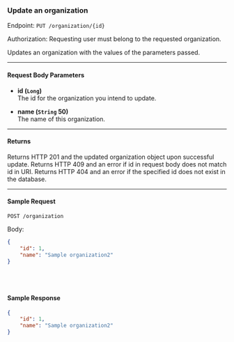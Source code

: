 ### Update an organization
Endpoint: `PUT /organization/{id}`

Authorization: Requesting user must belong to the requested organization.

Updates an organization with the values of the parameters passed.
___

#### Request Body Parameters
- **id (`Long`)** <br/>
The id for the organization you intend to update.

- **name (`String` 50)** <br/>
The name of this organization.
___
#### Returns
Returns HTTP 201 and the updated organization object upon successful update. Returns HTTP 409 and an error if id in request body does not match id in URI. Returns HTTP 404 and an error if the specified id does not exist in the database.
___
#### Sample Request
`POST /organization`

Body: 

```json
{
    "id": 1,
    "name": "Sample organization2"
}
```
<br/>
<br/>

#### Sample Response
```json
{
    "id": 1,
    "name": "Sample organization2"
}
```

